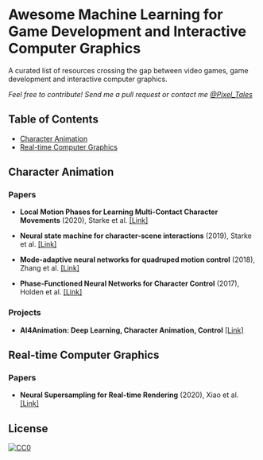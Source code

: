 # Awesome Machine Learning for Game Development and Interactive Computer Graphics

A curated list of resources crossing the gap between video games, game development and interactive computer graphics.

_Feel free to contribute! Send me a pull request or contact me [@Pixel_Tales](https://twitter.com/Pixel_Tales)_

## Table of Contents

* [Character Animation](#character-animation)
* [Real-time Computer Graphics](#real-time-computer-graphics)

## Character Animation

### Papers

* **Local Motion Phases for Learning Multi-Contact Character Movements** (2020), Starke et al. [[Link]](https://dl.acm.org/doi/abs/10.1145/3386569.3392450)

* **Neural state machine for character-scene interactions** (2019), Starke et al. [[Link]](https://dl.acm.org/doi/10.1145/3355089.3356505)

* **Mode-adaptive neural networks for quadruped motion control** (2018), Zhang et al. [[Link]](https://dl.acm.org/doi/10.1145/3197517.3201366)

* **Phase-Functioned Neural Networks for Character Control** (2017), Holden et al. [[Link]](https://dl.acm.org/doi/10.1145/3197517.3201366)

### Projects

* **AI4Animation: Deep Learning, Character Animation, Control** [[Link]](https://github.com/sebastianstarke/AI4Animation#siggraph-2020local-motion-phases-for-learning-multi-contact-character-movementssebastian-starkeyiwei-zhaotaku-komurakazi-zamanacm-trans-graph-39-4-article-54)

## Real-time Computer Graphics

### Papers

* **Neural Supersampling for Real-time Rendering** (2020), Xiao et al. [[Link]](https://dl.acm.org/doi/abs/10.1145/3386569.3392376)

## License

[![CC0](http://mirrors.creativecommons.org/presskit/buttons/88x31/svg/cc-zero.svg)](https://creativecommons.org/publicdomain/zero/1.0/)

